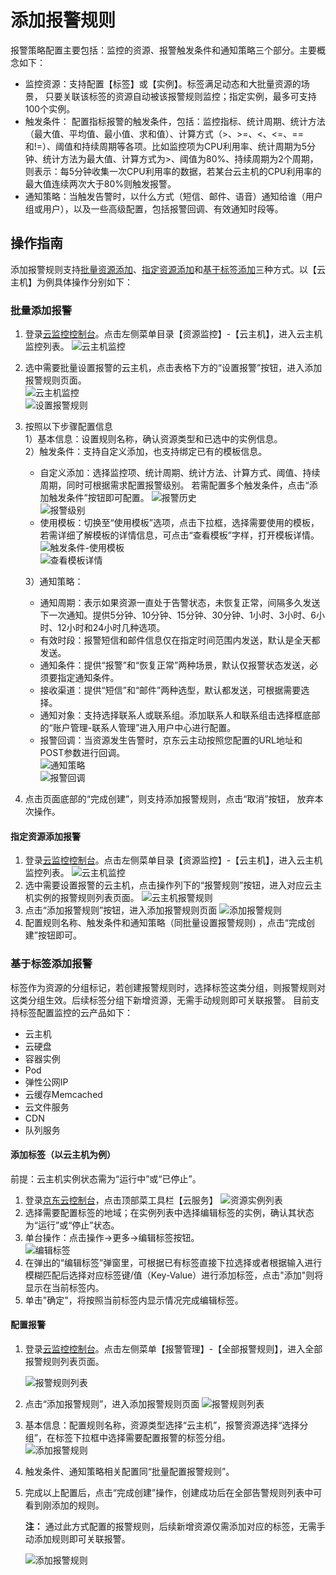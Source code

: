 # 添加报警规则

报警策略配置主要包括：监控的资源、报警触发条件和通知策略三个部分。主要概念如下：

- 监控资源：支持配置【标签】或【实例】。标签满足动态和大批量资源的场景， 只要关联该标签的资源自动被该报警规则监控；指定实例，最多可支持100个实例。
- 触发条件： 配置指标报警的触发条件，包括：监控指标、统计周期、统计方法（最大值、平均值、最小值、求和值）、计算方式（>、\>=、<、<=、==和!=）、阈值和持续周期等各项。比如监控项为CPU利用率、统计周期为5分钟、统计方法为最大值、计算方式为>、阈值为80%、持续周期为2个周期，则表示：每5分钟收集一次CPU利用率的数据，若某台云主机的CPU利用率的最大值连续两次大于80%则触发报警。
- 通知策略：当触发告警时，以什么方式（短信、邮件、语音）通知给谁（用户组或用户），以及一些高级配置，包括报警回调、有效通知时段等。

## 操作指南

添加报警规则支持[批量资源添加](#jump)、[指定资源添加](#jump1)和[基于标签添加](#jump2)三种方式。以【云主机】为例具体操作分别如下：

<span id="jump"></span>
### 批量添加报警

1. 登录[云监控控制台](https://cms-console.jdcloud.com/overview)。点击左侧菜单目录【资源监控】-【云主机】，进入云主机监控列表。 
   ![云主机监控](../../../../../image/Cloud-Monitor/1-zylb.png)

2. 选中需要批量设置报警的云主机，点击表格下方的“设置报警”按钮，进入添加报警规则页面。  
   ![云主机监控](../../../../../image/Cloud-Monitor/2-plsz.png)  
   ![设置报警规则](../../../../../image/Cloud-Monitor/3-szbj.png)  

3. 按照以下步骤配置信息  
   1）基本信息：设置规则名称，确认资源类型和已选中的实例信息。  
   2）触发条件：支持自定义添加，也支持绑定已有的模板信息。

   - 自定义添加：选择监控项、统计周期、统计方法、计算方式、阈值、持续周期，同时可根据需求配置报警级别。  若需配置多个触发条件，点击“添加触发条件”按钮即可配置。
     ![报警历史](../../../../../image/Cloud-Monitor/4-zdytj.png)    
     ![报警级别](../../../../../image/Cloud-Monitor/4-zdytj-0.png) 
   - 使用模板：切换至“使用模板”选项，点击下拉框，选择需要使用的模板，若需详细了解模板的详情信息，可点击“查看模板”字样，打开模板详情。  
     ![触发条件-使用模板](../../../../../image/Cloud-Monitor/5-symb.png)  
     ![查看模板详情](../../../../../image/Cloud-Monitor/9-mb-xq.png)

   3）通知策略：  

   - 通知周期：表示如果资源一直处于告警状态，未恢复正常，间隔多久发送下一次通知。提供5分钟、10分钟、15分钟、30分钟、1小时、3小时、6小时、12小时和24小时几种选项。
   - 有效时段：报警短信和邮件信息仅在指定时间范围内发送，默认是全天都发送。
   - 通知条件：提供“报警”和“恢复正常”两种场景，默认仅报警状态发送，必须要指定通知条件。
   - 接收渠道：提供“短信”和“邮件”两种选型，默认都发送，可根据需要选择。  
   - 通知对象：支持选择联系人或联系组。添加联系人和联系组击选择框底部的“账户管理-联系人管理”进入用户中心进行配置。  
   - 报警回调：当资源发生告警时，京东云主动按照您配置的URL地址和POST参数进行回调。  
     ![通知策略](../../../../../image/Cloud-Monitor/6-tzcl.png)  
     ![报警回调](../../../../../image/Cloud-Monitor/6-tzcl-hd.png)

4. 点击页面底部的“完成创建”，则支持添加报警规则，点击“取消”按钮， 放弃本次操作。

<span id="jump1"></span>
#### 指定资源添加报警

1. 登录[云监控控制台](https://cms-console.jdcloud.com/overview)。点击左侧菜单目录【资源监控】-【云主机】，进入云主机监控列表。 
   ![云主机监控](../../../../../image/Cloud-Monitor/1-zylb.png)
2. 选中需要设置报警的云主机，点击操作列下的“报警规则”按钮，进入对应云主机实例的报警规则列表页面。  ![云主机报警规则](../../../../../image/Cloud-Monitor/7-zybjgz.png)
3.  点击“添加报警规则”按钮，进入添加报警规则页面
   ![添加报警规则](../../../../../image/Cloud-Monitor/7-zybjgz-tj.png) 
4. 配置规则名称、触发条件和通知策略（同批量设置报警规则) ，点击“完成创建”按钮即可。

<span id="jump2"></span>
### 基于标签添加报警

标签作为资源的分组标记，若创建报警规则时，选择标签这类分组，则报警规则对这类分组生效。后续标签分组下新增资源，无需手动规则即可关联报警。 目前支持标签配置监控的云产品如下：

- 云主机
- 云硬盘
- 容器实例
- Pod
- 弹性公网IP
- 云缓存Memcached
- 云文件服务
- CDN
- 队列服务

#### 添加标签（以云主机为例）  

前提：云主机实例状态需为“运行中”或“已停止”。

1. 登录[京东云控制台](https://console.jdcloud.com/)，点击顶部菜工具栏【云服务】
   ![资源实例列表](../../../../../image/Cloud-Monitor/11-yzylb.png)
2. 选择需要配置标签的地域；在实例列表中选择编辑标签的实例，确认其状态为“运行”或“停止”状态。  
3. 单台操作：点击操作->更多->编辑标签按钮。  
   ![编辑标签](../../../../../image/Cloud-Monitor/11-yzylb-bq.png)
4. 在弹出的“编辑标签”弹窗里，可根据已有标签直接下拉选择或者根据输入进行模糊匹配后选择对应标签键/值（Key-Value）进行添加标签，点击"添加"则将显示在当前标签内。  
5. 单击"确定"，将按照当前标签内显示情况完成编辑标签。

#### 配置报警    

1. 登录[云监控控制台](https://cms-console.jdcloud.com/overview)。点击左侧菜单【报警管理】-【全部报警规则】，进入全部报警规则列表页面。  

   ![报警规则列表](../../../../../image/Cloud-Monitor/8-qbbj.png) 

2. 点击“添加报警规则”，进入添加报警规则页面
   ![报警规则列表](../../../../../image/Cloud-Monitor/7-zybjgz-tj.png) 

3. 基本信息：配置规则名称，资源类型选择“云主机”，报警资源选择“选择分组”，在标签下拉框中选择需要配置报警的标签分组。  
   ![添加报警规则](../../../../../image/Cloud-Monitor/8-qbbj-tj.png)

4. 触发条件、通知策略相关配置同“批量配置报警规则”。

5. 完成以上配置后，点击“完成创建”操作，创建成功后在全部告警规则列表中可看到刚添加的规则。  

   **注：** 通过此方式配置的报警规则，后续新增资源仅需添加对应的标签，无需手动添加规则即可关联报警。

     ![添加报警规则](../../../../../image/Cloud-Monitor/8-qbbj-1.png)  

